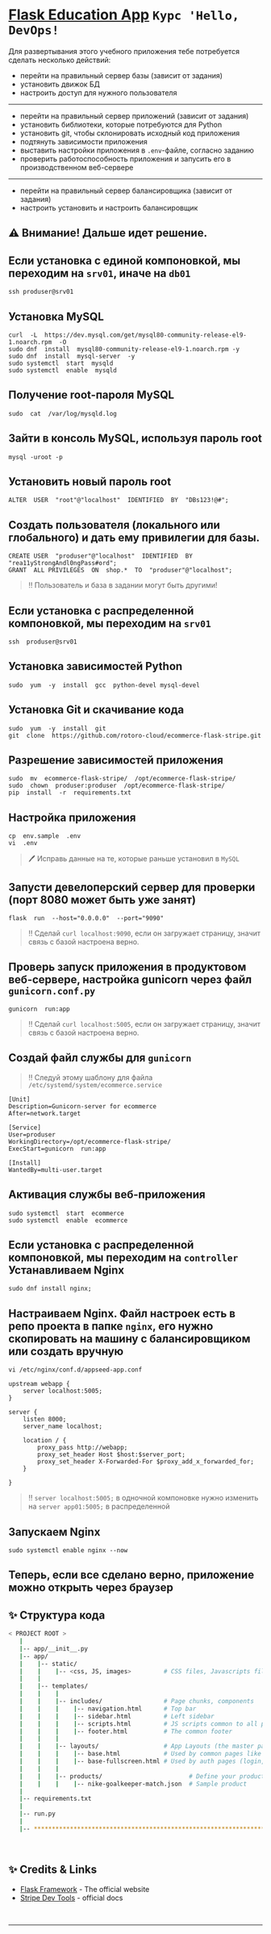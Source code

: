 # [Flask Education App](https://rotor.cloud/) `Курс 'Hello, DevOps!`

Для развертывания этого учебного приложения тебе потребуется сделать несколько действий:

- перейти на правильный сервер базы (зависит от задания)
- установить движок БД
- настроить доступ для нужного пользователя
---
- перейти на правильный сервер приложений (зависит от задания)
- установить библиотеки, которые потребуются для Python
- установить git, чтобы склонировать исходный код приложения
- подтянуть зависимости приложения
- выставить настройки приложения в `.env`-файле, согласно заданию
- проверить работоспособность приложения и запусить его в производственном веб-сервере
---
- перейти на правильный сервер балансировщика (зависит от задания)
- настроить установить и настроить балансировщик


## ⚠️ Внимание! Дальше идет решение.


Если установка с единой компоновкой, мы переходим на `srv01`, иначе на `db01`
---

```
ssh produser@srv01
```

Установка MySQL
---

```
curl  -L  https://dev.mysql.com/get/mysql80-community-release-el9-1.noarch.rpm  -O
sudo dnf  install  mysql80-community-release-el9-1.noarch.rpm -y
sudo dnf  install  mysql-server  -y
sudo systemctl  start  mysqld
sudo systemctl  enable  mysqld
```

Получение root-пароля MySQL
---

```
sudo  cat  /var/log/mysqld.log
```

Зайти в консоль MySQL, используя пароль root
---

```
mysql -uroot -p
```

Установить новый пароль root
---

```
ALTER  USER  "root"@"localhost"  IDENTIFIED  BY  "DBs123!@#";
```

Создать пользователя (локального или глобального) и дать ему привилегии для базы. 
---

```
CREATE USER  "produser"@"localhost"  IDENTIFIED  BY  "rea11yStrongAndl0ngPass#ord";
GRANT  ALL PRIVILEGES  ON  shop.*  TO  "produser"@"localhost";
```

>‼️ Пользователь и база в задании могут быть другими!


Если установка с распределенной компоновкой, мы переходим на `srv01`
---

```
ssh  produser@srv01
```


Установка зависимостей Python
---

```
sudo  yum  -y  install  gcc  python-devel mysql-devel 
```

Установка Git и скачивание кода
---

```
sudo  yum  -y  install  git 
git  clone  https://github.com/rotoro-cloud/ecommerce-flask-stripe.git
```

Разрешение зависимостей приложения
---

```
sudo  mv  ecommerce-flask-stripe/  /opt/ecommerce-flask-stripe/
sudo  chown  produser:produser  /opt/ecommerce-flask-stripe/
pip  install  -r  requirements.txt
```

Настройка приложения
---

```
cp  env.sample  .env
vi  .env
```

>🖊️ Исправь данные на те, которые раньше установил в `MySQL`

Запусти девелоперский сервер для проверки (порт 8080 может быть уже занят)
---

```
flask  run  --host="0.0.0.0"  --port="9090"
```

>‼️ Сделай `curl localhost:9090`, если он загружает страницу, значит связь с базой настроена верно.

Проверь запуск приложения в продуктовом веб-сервере, настройка gunicorn через файл `gunicorn.conf.py`
---

```
gunicorn  run:app
```

>‼️ Сделай `curl localhost:5005`, если он загружает страницу, значит связь с базой настроена верно.

Создай файл службы для `gunicorn`
---

>‼️ Следуй этому шаблону для файла `/etc/systemd/system/ecommerce.service`
```
[Unit]
Description=Gunicorn-server for ecommerce
After=network.target

[Service]
User=produser
WorkingDirectory=/opt/ecommerce-flask-stripe/
ExecStart=gunicorn  run:app

[Install]
WantedBy=multi-user.target
```

Активация службы веб-приложения
---

```
sudo systemctl  start  ecommerce
sudo systemctl  enable  ecommerce
```

Если установка с распределенной компоновкой, мы переходим на `controller`
Устанавливаем Nginx
---

```
sudo dnf install nginx;
```

Настраиваем Nginx. Файл настроек есть в репо проекта в папке `nginx`, его нужно скопировать на машину с балансировщиком или создать вручную
---

`vi /etc/nginx/conf.d/appseed-app.conf`

```
upstream webapp {
    server localhost:5005;
}

server {
    listen 8000;
    server_name localhost;

    location / {
        proxy_pass http://webapp;
        proxy_set_header Host $host:$server_port;
        proxy_set_header X-Forwarded-For $proxy_add_x_forwarded_for;
    }

}
```
>‼️ `server localhost:5005;` в одночной компоновке нужно изменить на `server app01:5005;` в распределенной

Запускаем Nginx
---

```
sudo systemctl enable nginx --now
```

## Теперь, если все сделано верно, приложение можно открыть через браузер



## ✨ Структура кода

```bash
< PROJECT ROOT >
   |
   |-- app/__init__.py
   |-- app/
   |    |-- static/
   |    |    |-- <css, JS, images>         # CSS files, Javascripts files
   |    |
   |    |-- templates/
   |    |    |
   |    |    |-- includes/                 # Page chunks, components
   |    |    |    |-- navigation.html      # Top bar
   |    |    |    |-- sidebar.html         # Left sidebar
   |    |    |    |-- scripts.html         # JS scripts common to all pages
   |    |    |    |-- footer.html          # The common footer
   |    |    |
   |    |    |-- layouts/                  # App Layouts (the master pages)
   |    |    |    |-- base.html            # Used by common pages like index, UI
   |    |    |    |-- base-fullscreen.html # Used by auth pages (login, register)
   |    |    |
   |    |    |-- products/                        # Define your products here
   |    |    |    |-- nike-goalkeeper-match.json  # Sample product
   |
   |-- requirements.txt
   |
   |-- run.py
   |
   |-- ************************************************************************
```

<br />

## ✨ Credits & Links

- [Flask Framework](https://www.palletsprojects.com/p/flask/) - The official website
- [Stripe Dev Tools](https://stripe.com/docs/development) - official docs

<br />

---
